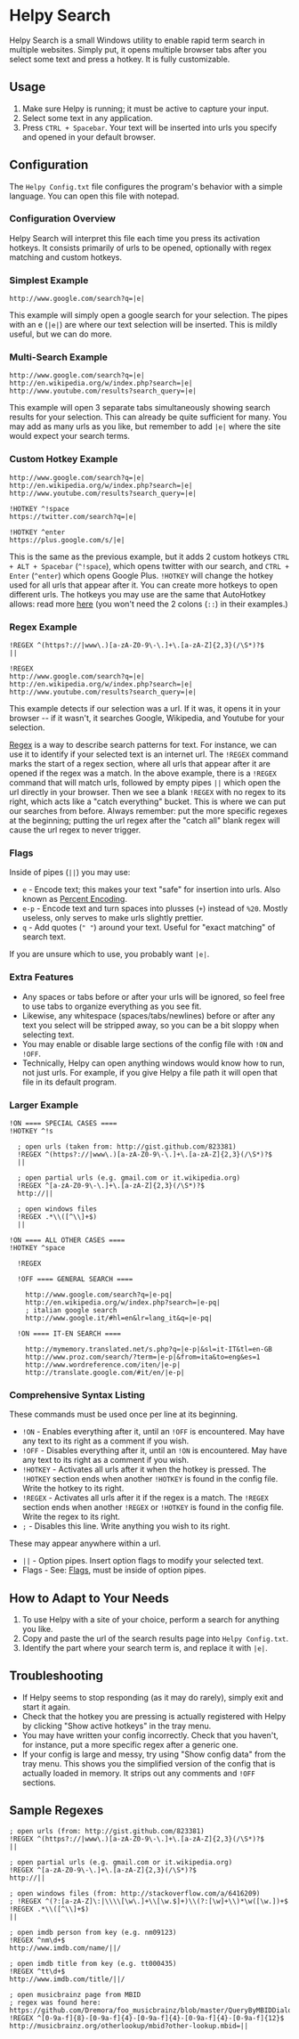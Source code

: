 # Helpy Search

Helpy Search is a small Windows utility to enable rapid term search in multiple websites. Simply put, it opens multiple browser tabs after you select some text and press a hotkey. It is fully customizable.

## Usage

1. Make sure Helpy is running; it must be active to capture your input.
2. Select some text in any application.
3. Press `CTRL + Spacebar`. Your text will be inserted into urls you specify and opened in your default browser.

## Configuration

The `Helpy Config.txt` file configures the program's behavior with a simple language. You can open this file with notepad.

### Configuration Overview

Helpy Search will interpret this file each time you press its activation hotkeys. It consists primarily of urls to be opened, optionally with regex matching and custom hotkeys.

### Simplest Example

```
http://www.google.com/search?q=|e|
```

This example will simply open a google search for your selection. The pipes with an e (`|e|`) are where our text selection will be inserted. This is mildly useful, but we can do more.

### Multi-Search Example

```
http://www.google.com/search?q=|e|
http://en.wikipedia.org/w/index.php?search=|e|
http://www.youtube.com/results?search_query=|e|
```

This example will open 3 separate tabs simultaneously showing search results for your selection. This can already be quite sufficient for many. You may add as many urls as you like, but remember to add `|e|` where the site would expect your search terms.

### Custom Hotkey Example

```
http://www.google.com/search?q=|e|
http://en.wikipedia.org/w/index.php?search=|e|
http://www.youtube.com/results?search_query=|e|

!HOTKEY ^!space
https://twitter.com/search?q=|e|

!HOTKEY ^enter
https://plus.google.com/s/|e|
```

This is the same as the previous example, but it adds 2 custom hotkeys `CTRL + ALT + Spacebar` (`^!space`), which opens twitter with our search, and `CTRL + Enter` (`^enter`) which opens Google Plus. `!HOTKEY` will change the hotkey used for all urls that appear after it. You can create more hotkeys to open different urls. The hotkeys you may use are the same that AutoHotkey allows: read more [here](http://www.autohotkey.com/docs/Hotkeys.htm) (you won't need the 2 colons (`::`) in their examples.)

### Regex Example

```
!REGEX ^(https?://|www\.)[a-zA-Z0-9\-\.]+\.[a-zA-Z]{2,3}(/\S*)?$
||

!REGEX
http://www.google.com/search?q=|e|
http://en.wikipedia.org/w/index.php?search=|e|
http://www.youtube.com/results?search_query=|e|
```

This example detects if our selection was a url. If it was, it opens it in your browser -- if it wasn't, it searches Google, Wikipedia, and Youtube for your selection.

[Regex](http://en.wikipedia.org/wiki/Regular_expression) is a way to describe search patterns for text. For instance, we can use it to identify if your selected text is an internet url. The `!REGEX` command marks the start of a regex section, where all urls that appear after it are opened if the regex was a match. In the above example, there is a `!REGEX` command that will match urls, followed by empty pipes `||` which open the url directly in your browser. Then we see a blank `!REGEX` with no regex to its right, which acts like a "catch everything" bucket. This is where we can put our searches from before. Always remember: put the more specific regexes at the beginning; putting the url regex after the "catch all" blank regex will cause the url regex to never trigger.

### Flags

Inside of pipes (`||`) you may use:

- `e` - Encode text; this makes your text "safe" for insertion into urls. Also known as [Percent Encoding](http://en.wikipedia.org/wiki/Percent-encoding).
- `e-p` - Encode text and turn spaces into plusses (`+`) instead of `%20`. Mostly useless, only serves to make urls slightly prettier.
- `q` - Add quotes (`" "`) around your text. Useful for "exact matching" of search text.

If you are unsure which to use, you probably want `|e|`.

### Extra Features

- Any spaces or tabs before or after your urls will be ignored, so feel free to use tabs to organize everything as you see fit.
- Likewise, any whitespace (spaces/tabs/newlines) before or after any text you select will be stripped away, so you can be a bit sloppy when selecting text.
- You may enable or disable large sections of the config file with `!ON` and `!OFF`.
- Technically, Helpy can open anything windows would know how to run, not just urls. For example, if you give Helpy a file path it will open that file in its default program.

### Larger Example

```
!ON ==== SPECIAL CASES ====
!HOTKEY ^!s
  
  ; open urls (taken from: http://gist.github.com/823381)
  !REGEX ^(https?://|www\.)[a-zA-Z0-9\-\.]+\.[a-zA-Z]{2,3}(/\S*)?$
  ||
    
  ; open partial urls (e.g. gmail.com or it.wikipedia.org)
  !REGEX ^[a-zA-Z0-9\-\.]+\.[a-zA-Z]{2,3}(/\S*)?$
  http://||
  
  ; open windows files
  !REGEX .*\\([^\\]+$)
  ||

!ON ==== ALL OTHER CASES ====
!HOTKEY ^space
  
  !REGEX

  !OFF ==== GENERAL SEARCH ====
    
    http://www.google.com/search?q=|e-pq|
    http://en.wikipedia.org/w/index.php?search=|e-pq|
    ; italian google search
    http://www.google.it/#hl=en&lr=lang_it&q=|e-pq|

  !ON ==== IT-EN SEARCH ====

    http://mymemory.translated.net/s.php?q=|e-p|&sl=it-IT&tl=en-GB
    http://www.proz.com/search/?term=|e-p|&from=ita&to=eng&es=1
    http://www.wordreference.com/iten/|e-p|
    http://translate.google.com/#it/en/|e-p|
```

### Comprehensive Syntax Listing

These commands must be used once per line at its beginning.

- `!ON` - Enables everything after it, until an `!OFF` is encountered. May have any text to its right as a comment if you wish.
- `!OFF` - Disables everything after it, until an `!ON` is encountered. May have any text to its right as a comment if you wish.
- `!HOTKEY` - Activates all urls after it when the hotkey is pressed. The `!HOTKEY` section ends when another `!HOTKEY` is found in the config file. Write the hotkey to its right.
- `!REGEX` - Activates all urls after it if the regex is a match. The `!REGEX` section ends when another `!REGEX` or `!HOTKEY` is found in the config file. Write the regex to its right.
- `;` - Disables this line. Write anything you wish to its right.

These may appear anywhere within a url.

- `||` - Option pipes. Insert option flags to modify your selected text.
- Flags - See: [Flags](#flags), must be inside of option pipes.

## How to Adapt to Your Needs

1. To use Helpy with a site of your choice, perform a search for anything you like.
2. Copy and paste the url of the search results page into `Helpy Config.txt`.
3. Identify the part where your search term is, and replace it with `|e|`.

## Troubleshooting

- If Helpy seems to stop responding (as it may do rarely), simply exit and start it again.
- Check that the hotkey you are pressing is actually registered with Helpy by clicking "Show active hotkeys" in the tray menu.
- You may have written your config incorrectly. Check that you haven't, for instance, put a more specific regex after a generic one.
- If your config is large and messy, try using "Show config data" from the tray menu. This shows you the simplified version of the config that is actually loaded in memory. It strips out any comments and `!OFF` sections.

## Sample Regexes

```
; open urls (from: http://gist.github.com/823381)
!REGEX ^(https?://|www\.)[a-zA-Z0-9\-\.]+\.[a-zA-Z]{2,3}(/\S*)?$
||
  
; open partial urls (e.g. gmail.com or it.wikipedia.org)
!REGEX ^[a-zA-Z0-9\-\.]+\.[a-zA-Z]{2,3}(/\S*)?$
http://||

; open windows files (from: http://stackoverflow.com/a/6416209)
; !REGEX ^(?:[a-zA-Z]\:|\\\\[\w\.]+\\[\w.$]+)\\(?:[\w]+\\)*\w([\w.])+$
!REGEX .*\\([^\\]+$)
||

; open imdb person from key (e.g. nm09123)
!REGEX ^nm\d+$
http://www.imdb.com/name/||/

; open imdb title from key (e.g. tt000435)
!REGEX ^tt\d+$
http://www.imdb.com/title/||/

; open musicbrainz page from MBID
; regex was found here: https://github.com/Dremora/foo_musicbrainz/blob/master/QueryByMBIDDialog.h
!REGEX ^[0-9a-f]{8}-[0-9a-f]{4}-[0-9a-f]{4}-[0-9a-f]{4}-[0-9a-f]{12}$
http://musicbrainz.org/otherlookup/mbid?other-lookup.mbid=||
```